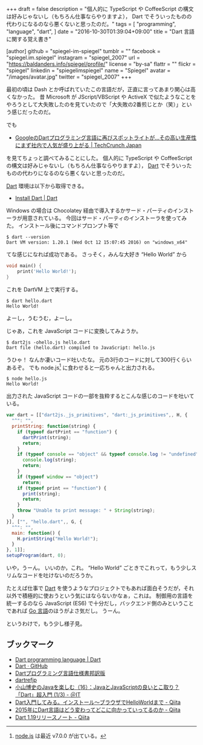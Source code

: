 +++
draft = false
description = "個人的に TypeScript や CoffeeScript の構文は好みじゃないし（もちろん仕事ならやりますよ）， Dart でそういったものの代わりになるのなら悪くないと思ったのだ。"
tags = [
  "programming",
  "language",
  "dart",
]
date = "2016-10-30T01:39:04+09:00"
title = "Dart 言語に関する覚え書き"

[author]
  github = "spiegel-im-spiegel"
  tumblr = ""
  facebook = "spiegel.im.spiegel"
  instagram = "spiegel_2007"
  url = "https://baldanders.info/spiegel/profile/"
  license = "by-sa"
  flattr = ""
  flickr = "spiegel"
  linkedin = "spiegelimspiegel"
  name = "Spiegel"
  avatar = "/images/avatar.jpg"
  twitter = "spiegel_2007"
+++

最初の頃は Dash とか呼ばれていたこの言語だが，正直に言ってあまり関心は高くなかった。
昔 Microsoft が JScript/VBScript や ActiveX で似たようなことをやろうとして大失敗したのを見ていたので「大失敗の2番煎じとか（笑）」という感じだったのだ。

でも

- [GoogleのDartプログラミング言語に再びスポットライトが…その高い生産性にまず社内で人気が盛り上がる | TechCrunch Japan](http://jp.techcrunch.com/2016/10/26/20161026googles-dart-programming-language-returns-to-the-spotlight/)

を見てちょっと調べてみることにした。
個人的に TypeScript や CoffeeScript の構文は好みじゃないし（もちろん仕事ならやりますよ）， [Dart] でそういったものの代わりになるのなら悪くないと思ったのだ。

[Dart] 環境は以下から取得できる。

- [Install Dart | Dart](https://www.dartlang.org/install)

Windows の場合は Chocolatey 経由で導入するかサード・パーティのインストーラが用意されている。
今回はサード・パーティのインストーラを使ってみた。
インストール後にコマンドプロンプト等で

```text
$ dart --version
Dart VM version: 1.20.1 (Wed Oct 12 15:07:45 2016) on "windows_x64"
```

てな感じになれば成功である。
さっそく，みんな大好き “Hello World” から

```dart
void main() {
    print('Hello World!');
}
```

これを DartVM 上で実行する。

```text
$ dart hello.dart
Hello World!
```

よーし，うむうむ，よーし。

じゃあ，これを JavaScript コードに変換してみようか。

```text
$ dart2js -ohello.js hello.dart
Dart file (hello.dart) compiled to JavaScript: hello.js
```

うひゃ！ なんか凄いコード吐いたな。
元の3行のコードに対して300行くらいあるぞ。
でも node.js[^n] に食わせると一応ちゃんと出力される。

[^n]: [node.js](https://nodejs.org/) は最近 v7.0.0 が出ている。

```text
$ node hello.js
Hello World!
```

出力された JavaScript コードの一部を抜粋するとこんな感じのコードを吐いている。

```javascript
var dart = [["dart2js._js_primitives", "dart:_js_primitives",, H, {
  "^": "",
  printString: function(string) {
    if (typeof dartPrint == "function") {
      dartPrint(string);
      return;
    }
    if (typeof console == "object" && typeof console.log != "undefined") {
      console.log(string);
      return;
    }
    if (typeof window == "object")
      return;
    if (typeof print == "function") {
      print(string);
      return;
    }
    throw "Unable to print message: " + String(string);
  }
}], ["", "hello.dart",, G, {
  "^": "",
  main: function() {
    H.printString("Hello World!");
  }
}, 1]];
setupProgram(dart, 0);
```

いや，うーん。
いいのか，これ。
“Hello World” ごときでこれって，もう少しスリムなコードを吐けないのだろうか。

たとえば仕事で [Dart] を使うようなプロジェクトでもあれば面白そうだが，それ以外で積極的に使おうという気にはならないかなぁ，これは。
制御用の言語を統一するのなら JavaScript (ES6) で十分だし，バックエンド側のみということであれば [Go 言語]のほうがよさ気だし。
うーん。

というわけで，もう少し様子見。

## ブックマーク

- [Dart programming language | Dart](https://www.dartlang.org/)
- [Dart · GitHub](https://github.com/dart-lang)
- [Dartプログラミング言語仕様書邦訳版](http://www.cresc.co.jp/tech/java/Google_Dart/DartLanguageSpecification_about.html)
- [dartrefjp](https://sites.google.com/site/dartrefjp/)
- [小山博史のJavaを楽しむ（16）：JavaとJavaScriptの良いとこ取り？ 「Dart」超入門 (1/3) - ＠IT](http://www.atmarkit.co.jp/ait/articles/1208/29/news120.html)
- [Dart入門してみる。インストール～ブラウザでHelloWorldまで - Qiita](http://qiita.com/alucky0707/items/76aaf819a86eda7d6c4d)
- [2015年にDart言語はどう変わってどこに向かっていってるのか - Qiita](http://qiita.com/takyam/items/3dd2c1948f1fa7968a01)
- [Dart 1.19リリースノート - Qiita](http://qiita.com/sh4869/items/55d1ad5cd011113ed543)

[Dart]: https://www.dartlang.org/ "Dart programming language | Dart"
[Go 言語]: https://golang.org/ "The Go Programming Language"
